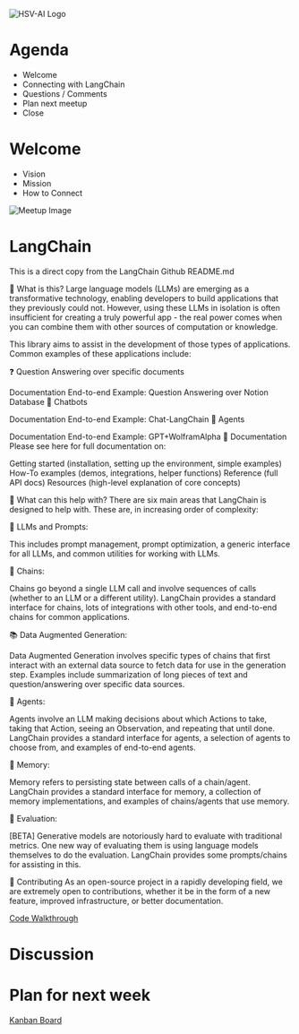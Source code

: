 ![HSV-AI Logo](https://hsv.ai/wp-content/uploads/2022/03/logo_v11_2022.png)

# Agenda

- Welcome
- Connecting with LangChain
- Questions / Comments
- Plan next meetup
- Close

# Welcome

- Vision
- Mission
- How to Connect

![Meetup Image](https://user-images.githubusercontent.com/6886690/245887817-18550ef2-e6f4-4bd8-96dc-0905b38c240e.png)

# LangChain

This is a direct copy from the LangChain Github README.md

🤔 What is this?
Large language models (LLMs) are emerging as a transformative technology, enabling developers to build applications that they previously could not. However, using these LLMs in isolation is often insufficient for creating a truly powerful app - the real power comes when you can combine them with other sources of computation or knowledge.

This library aims to assist in the development of those types of applications. Common examples of these applications include:

❓ Question Answering over specific documents

Documentation
End-to-end Example: Question Answering over Notion Database
💬 Chatbots

Documentation
End-to-end Example: Chat-LangChain
🤖 Agents

Documentation
End-to-end Example: GPT+WolframAlpha
📖 Documentation
Please see here for full documentation on:

Getting started (installation, setting up the environment, simple examples)
How-To examples (demos, integrations, helper functions)
Reference (full API docs)
Resources (high-level explanation of core concepts)

🚀 What can this help with?
There are six main areas that LangChain is designed to help with. These are, in increasing order of complexity:

📃 LLMs and Prompts:

This includes prompt management, prompt optimization, a generic interface for all LLMs, and common utilities for working with LLMs.

🔗 Chains:

Chains go beyond a single LLM call and involve sequences of calls (whether to an LLM or a different utility). LangChain provides a standard interface for chains, lots of integrations with other tools, and end-to-end chains for common applications.

📚 Data Augmented Generation:

Data Augmented Generation involves specific types of chains that first interact with an external data source to fetch data for use in the generation step. Examples include summarization of long pieces of text and question/answering over specific data sources.

🤖 Agents:

Agents involve an LLM making decisions about which Actions to take, taking that Action, seeing an Observation, and repeating that until done. LangChain provides a standard interface for agents, a selection of agents to choose from, and examples of end-to-end agents.

🧠 Memory:

Memory refers to persisting state between calls of a chain/agent. LangChain provides a standard interface for memory, a collection of memory implementations, and examples of chains/agents that use memory.

🧐 Evaluation:

[BETA] Generative models are notoriously hard to evaluate with traditional metrics. One new way of evaluating them is using language models themselves to do the evaluation. LangChain provides some prompts/chains for assisting in this.

💁 Contributing
As an open-source project in a rapidly developing field, we are extremely open to contributions, whether it be in the form of a new feature, improved infrastructure, or better documentation.

[Code Walkthrough](https://github.com/hwchase17/langchain)

# Discussion

# Plan for next week

[Kanban Board](https://github.com/HSV-AI/presentations/projects/1)

